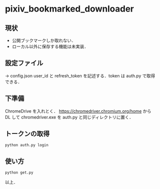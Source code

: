 # pixiv_bookmarked_downloader

## 現状

- 公開ブックマークしか取れない．
- ローカル以外に保存する機能は未実装．

## 設定ファイル

→ config.json
user_id と refresh_token を記述する．token は auth.py で取得できる．

## 下準備

ChromeDrive を入れとく．
<https://chromedriver.chromium.org/home> から DL して chromedriver.exe を auth.py と同じディレクトリに置く．

## トークンの取得

```
python auth.py login
```

## 使い方

```
python get.py
```

以上．
